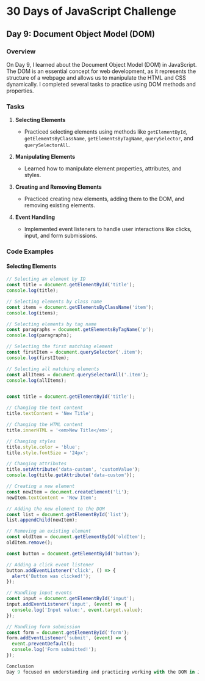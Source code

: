 # 30 Days of JavaScript Challenge

## Day 9: Document Object Model (DOM)

### Overview

On Day 9, I learned about the Document Object Model (DOM) in JavaScript. The DOM is an essential concept for web development, as it represents the structure of a webpage and allows us to manipulate the HTML and CSS dynamically. I completed several tasks to practice using DOM methods and properties.

### Tasks

1. **Selecting Elements**
   - Practiced selecting elements using methods like `getElementById`, `getElementsByClassName`, `getElementsByTagName`, `querySelector`, and `querySelectorAll`.

2. **Manipulating Elements**
   - Learned how to manipulate element properties, attributes, and styles.

3. **Creating and Removing Elements**
   - Practiced creating new elements, adding them to the DOM, and removing existing elements.

4. **Event Handling**
   - Implemented event listeners to handle user interactions like clicks, input, and form submissions.

### Code Examples

#### Selecting Elements

```javascript
// Selecting an element by ID
const title = document.getElementById('title');
console.log(title);

// Selecting elements by class name
const items = document.getElementsByClassName('item');
console.log(items);

// Selecting elements by tag name
const paragraphs = document.getElementsByTagName('p');
console.log(paragraphs);

// Selecting the first matching element
const firstItem = document.querySelector('.item');
console.log(firstItem);

// Selecting all matching elements
const allItems = document.querySelectorAll('.item');
console.log(allItems);


const title = document.getElementById('title');

// Changing the text content
title.textContent = 'New Title';

// Changing the HTML content
title.innerHTML = '<em>New Title</em>';

// Changing styles
title.style.color = 'blue';
title.style.fontSize = '24px';

// Changing attributes
title.setAttribute('data-custom', 'customValue');
console.log(title.getAttribute('data-custom'));

// Creating a new element
const newItem = document.createElement('li');
newItem.textContent = 'New Item';

// Adding the new element to the DOM
const list = document.getElementById('list');
list.appendChild(newItem);

// Removing an existing element
const oldItem = document.getElementById('oldItem');
oldItem.remove();

const button = document.getElementById('button');

// Adding a click event listener
button.addEventListener('click', () => {
  alert('Button was clicked!');
});

// Handling input events
const input = document.getElementById('input');
input.addEventListener('input', (event) => {
  console.log('Input value:', event.target.value);
});

// Handling form submission
const form = document.getElementById('form');
form.addEventListener('submit', (event) => {
  event.preventDefault();
  console.log('Form submitted!');
});

Conclusion
Day 9 focused on understanding and practicing working with the DOM in JavaScript. The DOM is a powerful API for manipulating the structure and content of web pages, and I feel more confident selecting, manipulating, creating, and handling events with DOM elements.
